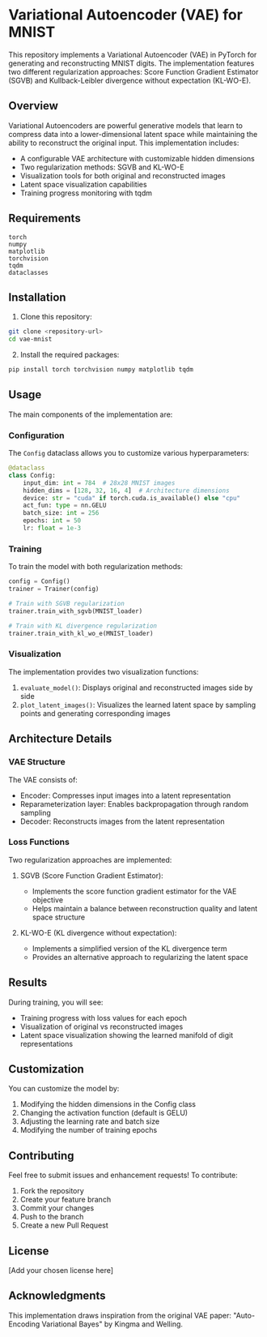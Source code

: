 # Variational Autoencoder (VAE) for MNIST

This repository implements a Variational Autoencoder (VAE) in PyTorch for generating and reconstructing MNIST digits. The implementation features two different regularization approaches: Score Function Gradient Estimator (SGVB) and Kullback-Leibler divergence without expectation (KL-WO-E).

## Overview

Variational Autoencoders are powerful generative models that learn to compress data into a lower-dimensional latent space while maintaining the ability to reconstruct the original input. This implementation includes:

- A configurable VAE architecture with customizable hidden dimensions
- Two regularization methods: SGVB and KL-WO-E
- Visualization tools for both original and reconstructed images
- Latent space visualization capabilities
- Training progress monitoring with tqdm

## Requirements

```
torch
numpy
matplotlib
torchvision
tqdm
dataclasses
```

## Installation

1. Clone this repository:
```bash
git clone <repository-url>
cd vae-mnist
```

2. Install the required packages:
```bash
pip install torch torchvision numpy matplotlib tqdm
```

## Usage

The main components of the implementation are:

### Configuration

The `Config` dataclass allows you to customize various hyperparameters:

```python
@dataclass
class Config:
    input_dim: int = 784  # 28x28 MNIST images
    hidden_dims = [128, 32, 16, 4]  # Architecture dimensions
    device: str = "cuda" if torch.cuda.is_available() else "cpu"
    act_fun: type = nn.GELU
    batch_size: int = 256
    epochs: int = 50
    lr: float = 1e-3
```

### Training

To train the model with both regularization methods:

```python
config = Config()
trainer = Trainer(config)

# Train with SGVB regularization
trainer.train_with_sgvb(MNIST_loader)

# Train with KL divergence regularization
trainer.train_with_kl_wo_e(MNIST_loader)
```

### Visualization

The implementation provides two visualization functions:

1. `evaluate_model()`: Displays original and reconstructed images side by side
2. `plot_latent_images()`: Visualizes the learned latent space by sampling points and generating corresponding images

## Architecture Details

### VAE Structure

The VAE consists of:

- Encoder: Compresses input images into a latent representation
- Reparameterization layer: Enables backpropagation through random sampling
- Decoder: Reconstructs images from the latent representation

### Loss Functions

Two regularization approaches are implemented:

1. SGVB (Score Function Gradient Estimator):
   - Implements the score function gradient estimator for the VAE objective
   - Helps maintain a balance between reconstruction quality and latent space structure

2. KL-WO-E (KL divergence without expectation):
   - Implements a simplified version of the KL divergence term
   - Provides an alternative approach to regularizing the latent space

## Results

During training, you will see:

- Training progress with loss values for each epoch
- Visualization of original vs reconstructed images
- Latent space visualization showing the learned manifold of digit representations

## Customization

You can customize the model by:

1. Modifying the hidden dimensions in the Config class
2. Changing the activation function (default is GELU)
3. Adjusting the learning rate and batch size
4. Modifying the number of training epochs

## Contributing

Feel free to submit issues and enhancement requests! To contribute:

1. Fork the repository
2. Create your feature branch
3. Commit your changes
4. Push to the branch
5. Create a new Pull Request

## License

[Add your chosen license here]

## Acknowledgments

This implementation draws inspiration from the original VAE paper:
"Auto-Encoding Variational Bayes" by Kingma and Welling.
